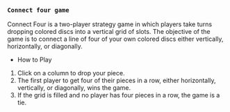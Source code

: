 ### **`Connect four game`**

Connect Four is a two-player strategy game in which players take turns dropping colored discs into a vertical grid of slots. The objective of the game is to connect a line of four of your own colored discs either vertically, horizontally, or diagonally.

- How to Play
1. Click on a column to drop your piece.
2. The first player to get four of their pieces in a row, either horizontally, vertically, or diagonally, wins the game.
3. If the grid is filled and no player has four pieces in a row, the game is a tie.
